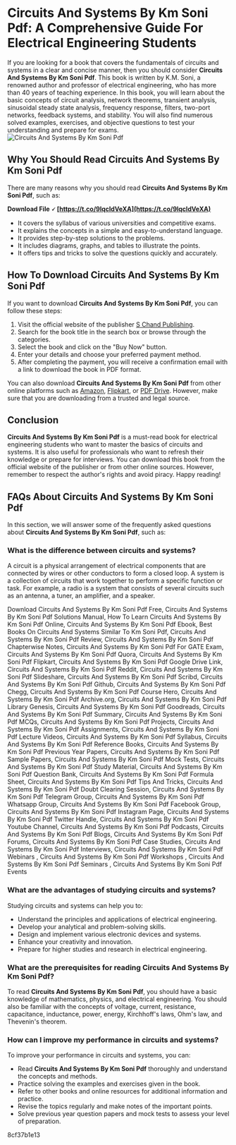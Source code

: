# Circuits And Systems By Km Soni Pdf: A Comprehensive Guide For Electrical Engineering Students
 
If you are looking for a book that covers the fundamentals of circuits and systems in a clear and concise manner, then you should consider **Circuits And Systems By Km Soni Pdf**. This book is written by K.M. Soni, a renowned author and professor of electrical engineering, who has more than 40 years of teaching experience. In this book, you will learn about the basic concepts of circuit analysis, network theorems, transient analysis, sinusoidal steady state analysis, frequency response, filters, two-port networks, feedback systems, and stability. You will also find numerous solved examples, exercises, and objective questions to test your understanding and prepare for exams.
 ![Circuits And Systems By Km Soni Pdf](circuits-and-systems-by-km-soni-pdf.jpg) 
## Why You Should Read Circuits And Systems By Km Soni Pdf
 
There are many reasons why you should read **Circuits And Systems By Km Soni Pdf**, such as:
 
**Download File 🗸 [https://t.co/9lqcldVeXA](https://t.co/9lqcldVeXA)**


 
- It covers the syllabus of various universities and competitive exams.
- It explains the concepts in a simple and easy-to-understand language.
- It provides step-by-step solutions to the problems.
- It includes diagrams, graphs, and tables to illustrate the points.
- It offers tips and tricks to solve the questions quickly and accurately.

## How To Download Circuits And Systems By Km Soni Pdf
 
If you want to download **Circuits And Systems By Km Soni Pdf**, you can follow these steps:

1. Visit the official website of the publisher [S Chand Publishing](https://www.schandpublishing.com/).
2. Search for the book title in the search box or browse through the categories.
3. Select the book and click on the "Buy Now" button.
4. Enter your details and choose your preferred payment method.
5. After completing the payment, you will receive a confirmation email with a link to download the book in PDF format.

You can also download **Circuits And Systems By Km Soni Pdf** from other online platforms such as [Amazon](https://www.amazon.in/), [Flipkart](https://www.flipkart.com/), or [PDF Drive](https://www.pdfdrive.com/). However, make sure that you are downloading from a trusted and legal source.
 
## Conclusion
 
**Circuits And Systems By Km Soni Pdf** is a must-read book for electrical engineering students who want to master the basics of circuits and systems. It is also useful for professionals who want to refresh their knowledge or prepare for interviews. You can download this book from the official website of the publisher or from other online sources. However, remember to respect the author's rights and avoid piracy. Happy reading!
  
## FAQs About Circuits And Systems By Km Soni Pdf
 
In this section, we will answer some of the frequently asked questions about **Circuits And Systems By Km Soni Pdf**, such as:
 
### What is the difference between circuits and systems?
 
A circuit is a physical arrangement of electrical components that are connected by wires or other conductors to form a closed loop. A system is a collection of circuits that work together to perform a specific function or task. For example, a radio is a system that consists of several circuits such as an antenna, a tuner, an amplifier, and a speaker.
 
Download Circuits And Systems By Km Soni Pdf Free,  Circuits And Systems By Km Soni Pdf Solutions Manual,  How To Learn Circuits And Systems By Km Soni Pdf Online,  Circuits And Systems By Km Soni Pdf Ebook,  Best Books On Circuits And Systems Similar To Km Soni Pdf,  Circuits And Systems By Km Soni Pdf Review,  Circuits And Systems By Km Soni Pdf Chapterwise Notes,  Circuits And Systems By Km Soni Pdf For GATE Exam,  Circuits And Systems By Km Soni Pdf Quora,  Circuits And Systems By Km Soni Pdf Flipkart,  Circuits And Systems By Km Soni Pdf Google Drive Link,  Circuits And Systems By Km Soni Pdf Reddit,  Circuits And Systems By Km Soni Pdf Slideshare,  Circuits And Systems By Km Soni Pdf Scribd,  Circuits And Systems By Km Soni Pdf Github,  Circuits And Systems By Km Soni Pdf Chegg,  Circuits And Systems By Km Soni Pdf Course Hero,  Circuits And Systems By Km Soni Pdf Archive.org,  Circuits And Systems By Km Soni Pdf Library Genesis,  Circuits And Systems By Km Soni Pdf Goodreads,  Circuits And Systems By Km Soni Pdf Summary,  Circuits And Systems By Km Soni Pdf MCQs,  Circuits And Systems By Km Soni Pdf Projects,  Circuits And Systems By Km Soni Pdf Assignments,  Circuits And Systems By Km Soni Pdf Lecture Videos,  Circuits And Systems By Km Soni Pdf Syllabus,  Circuits And Systems By Km Soni Pdf Reference Books,  Circuits And Systems By Km Soni Pdf Previous Year Papers,  Circuits And Systems By Km Soni Pdf Sample Papers,  Circuits And Systems By Km Soni Pdf Mock Tests,  Circuits And Systems By Km Soni Pdf Study Material,  Circuits And Systems By Km Soni Pdf Question Bank,  Circuits And Systems By Km Soni Pdf Formula Sheet,  Circuits And Systems By Km Soni Pdf Tips And Tricks,  Circuits And Systems By Km Soni Pdf Doubt Clearing Session,  Circuits And Systems By Km Soni Pdf Telegram Group,  Circuits And Systems By Km Soni Pdf Whatsapp Group,  Circuits And Systems By Km Soni Pdf Facebook Group,  Circuits And Systems By Km Soni Pdf Instagram Page,  Circuits And Systems By Km Soni Pdf Twitter Handle,  Circuits And Systems By Km Soni Pdf Youtube Channel,  Circuits And Systems By Km Soni Pdf Podcasts,  Circuits And Systems By Km Soni Pdf Blogs,  Circuits And Systems By Km Soni Pdf Forums,  Circuits And Systems By Km Soni Pdf Case Studies,  Circuits And Systems By Km Soni Pdf Interviews,  Circuits And Systems By Km Soni Pdf Webinars ,  Circuits And Systems By Km Soni Pdf Workshops ,  Circuits And Systems By Km Soni Pdf Seminars ,  Circuits And Systems By Km Soni Pdf Events
 
### What are the advantages of studying circuits and systems?
 
Studying circuits and systems can help you to:

- Understand the principles and applications of electrical engineering.
- Develop your analytical and problem-solving skills.
- Design and implement various electronic devices and systems.
- Enhance your creativity and innovation.
- Prepare for higher studies and research in electrical engineering.

### What are the prerequisites for reading Circuits And Systems By Km Soni Pdf?
 
To read **Circuits And Systems By Km Soni Pdf**, you should have a basic knowledge of mathematics, physics, and electrical engineering. You should also be familiar with the concepts of voltage, current, resistance, capacitance, inductance, power, energy, Kirchhoff's laws, Ohm's law, and Thevenin's theorem.
 
### How can I improve my performance in circuits and systems?
 
To improve your performance in circuits and systems, you can:

- Read **Circuits And Systems By Km Soni Pdf** thoroughly and understand the concepts and methods.
- Practice solving the examples and exercises given in the book.
- Refer to other books and online resources for additional information and practice.
- Revise the topics regularly and make notes of the important points.
- Solve previous year question papers and mock tests to assess your level of preparation.

 8cf37b1e13
 
